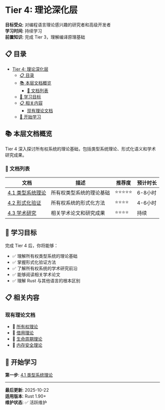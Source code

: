 # Tier 4: 理论深化层

**目标受众**: 对编程语言理论感兴趣的研究者和高级开发者  
**学习时间**: 持续学习  
**前置知识**: 完成 Tier 3，理解编译原理基础

## 📋 目录

- [Tier 4: 理论深化层](#tier-4-理论深化层)
  - [📋 目录](#-目录)
  - [📚 本层文档概览](#-本层文档概览)
    - [📖 文档列表](#-文档列表)
  - [🎯 学习目标](#-学习目标)
  - [📋 相关内容](#-相关内容)
    - [现有理论文档](#现有理论文档)
  - [🚀 开始学习](#-开始学习)

## 📚 本层文档概览

Tier 4 深入探讨所有权系统的理论基础，包括类型系统理论、形式化语义和学术研究成果。

### 📖 文档列表

| 文档 | 描述 | 推荐度 | 预计时长 |
|------|------|--------|----------|
| [4.1 类型系统理论](./4.1_类型系统理论.md) | 所有权类型系统的理论基础 | ⭐⭐⭐⭐⭐ | 6-8小时 |
| [4.2 形式化验证](./4.2_形式化验证.md) | 所有权系统的形式化方法 | ⭐⭐⭐⭐ | 4-6小时 |
| [4.3 学术研究](./4.3_学术研究.md) | 相关学术论文和研究成果 | ⭐⭐⭐⭐ | 持续 |

## 🎯 学习目标

完成 Tier 4 后，你将能够：

- ✅ 理解所有权类型系统的理论基础
- ✅ 掌握形式化验证方法
- ✅ 了解所有权系统的学术研究前沿
- ✅ 能够阅读相关学术论文
- ✅ 理解 Rust 与其他语言的根本区别

## 📋 相关内容

### 现有理论文档

- 📖 [所有权理论](../01_theory/01_ownership_theory.md)
- 📖 [借用理论](../01_theory/02_borrowing_theory.md)
- 📖 [生命周期理论](../01_theory/03_lifetime_theory.md)
- 📖 [内存安全理论](../01_theory/04_memory_safety_theory.md)

## 🚀 开始学习

**第一步**: [4.1 类型系统理论](./4.1_类型系统理论.md)

---

**最后更新**: 2025-10-22  
**适用版本**: Rust 1.90+  
**维护状态**: ✅ 活跃维护
